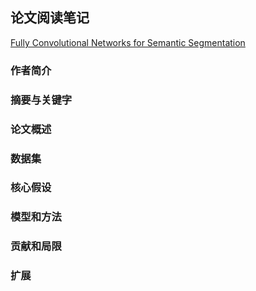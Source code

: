 ## 论文阅读笔记 
[Fully Convolutional Networks for Semantic Segmentation](https://github.com/sunuo1997/dl_paper/blob/main/%E6%9C%BA%E5%99%A8%E5%AD%A6%E4%B9%A0/%E5%AD%A6%E6%9C%AF%E8%AE%BA%E6%96%87/FCN.pdf)

### 作者简介

### 摘要与关键字

### 论文概述

### 数据集

### 核心假设

### 模型和方法

### 贡献和局限

### 扩展

